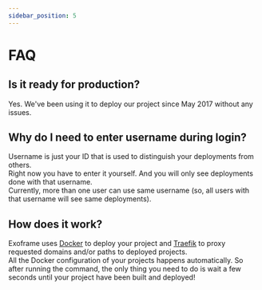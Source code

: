 ```yaml
---
sidebar_position: 5
---
```


# FAQ

## Is it ready for production?

Yes. We've been using it to deploy our project since May 2017 without any issues.

## Why do I need to enter username during login?

Username is just your ID that is used to distinguish your deployments from others.  
Right now you have to enter it yourself. And you will only see deployments done with that username.  
Currently, more than one user can use same username (so, all users with that username will see same deployments).

## How does it work?

Exoframe uses [Docker](https://www.docker.com/) to deploy your project and [Traefik](https://traefik.io/) to proxy requested domains and/or paths to deployed projects.  
All the Docker configuration of your projects happens automatically. So after running the command, the only thing you need to do is wait a few seconds until your project have been built and deployed!

